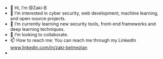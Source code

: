 - 👋 Hi, I’m @Zaki-B
- 👀 I’m interested in cyber security, web development, machine learning, and open-source projects.
- 🌱 I’m currently learning new security tools, front-end frameworks and deep learning techniques.
- 💞️ I’m looking to collaborate.
- 📫 How to reach me: You can reach me through my LinkedIn www.linkedin.com/in/zaki-belmezian
- 
<!---
Zaki-B/Zaki-B is a ✨ special ✨ repository because its `README.md` (this file) appears on your GitHub profile.
You can click the Preview link to take a look at your changes.
--->
